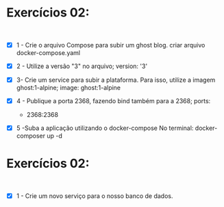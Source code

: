 # Exercícios 02:
<br />

- [x] 1 - Crie o arquivo Compose para subir um ghost blog.
  criar arquivo docker-compose.yaml

- [x] 2 - Utilize a versão "3" no arquivo;
  version: '3'

- [x] 3- Crie um service para subir a plataforma. Para isso, utilize a imagem ghost:1-alpine;
  image: ghost:1-alpine

- [x] 4 - Publique a porta 2368, fazendo bind também para a 2368;
  ports:
    - 2368:2368

- [x] 5 -Suba a aplicação utilizando o docker-compose
  No terminal: docker-composer up -d

# Exercícios 02:
<br />

  - [x] 1 - Crie um novo serviço para o nosso banco de dados.